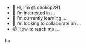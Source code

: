 - 👋 Hi, I’m @robokop281
- 👀 I’m interested in ...
- 🌱 I’m currently learning ...
- 💞️ I’m looking to collaborate on ...
- 📫 How to reach me ...

<!---
robokop281/robokop281 is a ✨ special ✨ repository because its `README.md` (this file) appears on your GitHub profile.
You can click the Preview link to take a look at your changes.
---> hu
